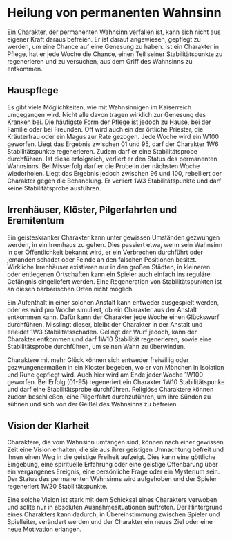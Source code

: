 # Heilung von permanenten Wahnsinn

Ein Charakter, der permanenten Wahnsinn verfallen ist, kann sich nicht aus eigener Kraft daraus befreien. Er ist darauf angewiesen, gepflegt zu werden, um eine Chance auf eine Genesung zu haben. Ist ein Charakter in Pflege, hat er jede Woche die Chance, einen Teil seiner Stabilitätspunkte zu regenerieren und zu versuchen, aus dem Griff des Wahnsinns zu entkommen.

## Hauspflege

Es gibt viele Möglichkeiten, wie mit Wahnsinnigen im Kaiserreich umgegangen wird. Nicht alle davon tragen wirklich zur Genesung des Kranken bei. Die häufigste Form der Pflege ist jedoch zu Hause, bei der Familie oder bei Freunden. Oft wird auch ein der örtliche Priester, die Kräuterfrau oder ein Magus zur Rate gezogen. Jede Woche wird ein W100 geworfen. Liegt das Ergebnis zwischen 01 und 95, darf der Charakter 1W6 Stabilitätspunkte regenerieren. Zudem darf er eine Stabilitätsprobe durchführen. Ist diese erfolgreich, verliert er den Status des permanenten Wahnsinns. Bei Misserfolg darf er die Probe in der nächsten Woche wiederholen. Liegt das Ergebnis jedoch zwischen 96 und 100, rebelliert der Charakter gegen die Behandlung. Er verliert 1W3 Stabilitätspunkte und darf keine Stabilitätsprobe ausführen.

## Irrenhäuser, Klöster, Pilgerfahrten und Eremitentum

Ein geisteskranker Charakter kann unter gewissen Umständen gezwungen werden, in ein Irrenhaus zu gehen. Dies passiert etwa, wenn sein Wahnsinn in der Öffentlichkeit bekannt wird, er ein Verbrechen durchführt oder jemanden schadet oder Feinde an den falschen Positionen besitzt. Wirkliche Irrenhäuser existieren nur in den großen Städten, in kleineren oder entlegenen Ortschaften kann ein Spieler auch einfach ins reguläre Gefängnis eingeliefert werden. Eine Regeneration von Stabilitätspunkten ist an diesen barbarischen Orten nicht möglich.

Ein Aufenthalt in einer solchen Anstalt kann entweder ausgespielt werden, oder es wird pro Woche simuliert, ob ein Charakter aus der Anstalt entkommen kann. Dafür kann der Charakter jede Woche einen Glückswurf durchführen. Misslingt dieser, bleibt der Charakter in der Anstalt und erleidet 1W3 Stabilitätsschaden. Gelingt der Wurf jedoch, kann der Charakter entkommen und darf 1W10 Stabilität regenerieren, sowie eine Stabilitätsprobe durchführen, um seinen Wahn zu überwinden.

Charaktere mit mehr Glück können sich entweder freiwillig oder gezwungenermaßen in ein Kloster begeben, wo er von Mönchen in Isolation und Ruhe gepflegt wird. Auch hier wird am Ende jeder Woche 1W100 geworfen. Bei Erfolg (01-95) regeneriert ein Charakter 1W10 Stabilitätspunke und darf eine Stabilitätsprobe durchführen. Religiöse Charaktere können zudem beschließen, eine Pilgerfahrt durchzuführen, um ihre Sünden zu sühnen und sich von der Geißel des Wahnsinns zu befreien.

## Vision der Klarheit

Charaktere, die vom Wahnsinn umfangen sind, können nach einer gewissen Zeit eine Vision erhalten, die sie aus ihrer geistigen Umnachtung befreit und ihnen einen Weg in die geistige Freiheit aufzeigt. Dies kann eine göttliche Eingebung, eine spirituelle Erfahrung oder eine geistige Offenbarung über ein vergangenes Ereignis, eine persönliche Frage oder ein Mysterium sein. Der Status des permanenten Wahnsinns wird aufgehoben und der Spieler regeneriert 1W20 Stabilitätspunkte.

Eine solche Vision ist stark mit dem Schicksal eines Charakters verwoben und sollte nur in absoluten Ausnahmesituationen auftreten. Der Hintergrund eines Charakters kann dadurch, in Übereinstimmung zwischen Spieler und Spielleiter, verändert werden und der Charakter ein neues Ziel oder eine neue Motivation erlangen.
